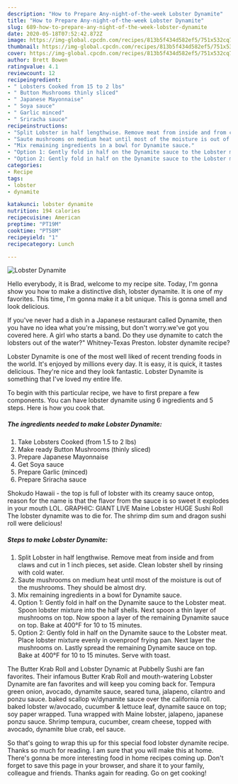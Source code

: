 ```yaml
---
description: "How to Prepare Any-night-of-the-week Lobster Dynamite"
title: "How to Prepare Any-night-of-the-week Lobster Dynamite"
slug: 689-how-to-prepare-any-night-of-the-week-lobster-dynamite
date: 2020-05-18T07:52:42.872Z
image: https://img-global.cpcdn.com/recipes/813b5f434d582ef5/751x532cq70/lobster-dynamite-recipe-main-photo.jpg
thumbnail: https://img-global.cpcdn.com/recipes/813b5f434d582ef5/751x532cq70/lobster-dynamite-recipe-main-photo.jpg
cover: https://img-global.cpcdn.com/recipes/813b5f434d582ef5/751x532cq70/lobster-dynamite-recipe-main-photo.jpg
author: Brett Bowen
ratingvalue: 4.1
reviewcount: 12
recipeingredient:
- " Lobsters Cooked from 15 to 2 lbs"
- " Button Mushrooms thinly sliced"
- " Japanese Mayonnaise"
- " Soya sauce"
- " Garlic minced"
- " Sriracha sauce"
recipeinstructions:
- "Split Lobster in half lengthwise. Remove meat from inside and from claws and cut in 1 inch pieces, set aside. Clean lobster shell by rinsing with cold water."
- "Saute mushrooms on medium heat until most of the moisture is out of the mushrooms. They should be almost dry."
- "Mix remaining ingredients in a bowl for Dynamite sauce."
- "Option 1: Gently fold in half on the Dynamite sauce to the Lobster meat. Spoon lobster mixture into the half shells. Next spoon a thin layer of mushrooms on top. Now spoon a layer of the remaining Dynamite sauce on top. Bake at 400°F for 10 to 15 minutes."
- "Option 2: Gently fold in half on the Dynamite sauce to the Lobster meat. Place lobster mixture evenly in ovenproof frying pan. Next layer the mushrooms on. Lastly spread the remaining Dynamite sauce on top. Bake at 400°F for 10 to 15 minutes. Serve with toast."
categories:
- Recipe
tags:
- lobster
- dynamite

katakunci: lobster dynamite 
nutrition: 194 calories
recipecuisine: American
preptime: "PT19M"
cooktime: "PT58M"
recipeyield: "1"
recipecategory: Lunch

---
```



![Lobster Dynamite](https://img-global.cpcdn.com/recipes/813b5f434d582ef5/751x532cq70/lobster-dynamite-recipe-main-photo.jpg)

Hello everybody, it is Brad, welcome to my recipe site. Today, I'm gonna show you how to make a distinctive dish, lobster dynamite. It is one of my favorites. This time, I'm gonna make it a bit unique. This is gonna smell and look delicious.

If you&#39;ve never had a dish in a Japanese restaurant called Dynamite, then you have no idea what you&#39;re missing, but don&#39;t worry.we&#39;ve got you covered here. A girl who starts a band. Do they use dynamite to catch the lobsters out of the water?&#34; Whitney-Texas Preston. lobster dynamite recipe?

Lobster Dynamite is one of the most well liked of recent trending foods in the world. It's enjoyed by millions every day. It is easy, it is quick, it tastes delicious. They're nice and they look fantastic. Lobster Dynamite is something that I've loved my entire life.


To begin with this particular recipe, we have to first prepare a few components. You can have lobster dynamite using 6 ingredients and 5 steps. Here is how you cook that.

<!--inarticleads1-->

##### The ingredients needed to make Lobster Dynamite:

1. Take  Lobsters Cooked (from 1.5 to 2 lbs)
1. Make ready  Button Mushrooms (thinly sliced)
1. Prepare  Japanese Mayonnaise
1. Get  Soya sauce
1. Prepare  Garlic (minced)
1. Prepare  Sriracha sauce


Shokudo Hawaii - the top is full of lobster with its creamy sauce ontop, reason for the name is that the flavor from the sauce is so sweet it explodes in your mouth LOL. GRAPHIC: GIANT LIVE Maine Lobster HUGE Sushi Roll The lobster dynamite was to die for. The shrimp dim sum and dragon sushi roll were delicious! 

<!--inarticleads2-->

##### Steps to make Lobster Dynamite:

1. Split Lobster in half lengthwise. Remove meat from inside and from claws and cut in 1 inch pieces, set aside. Clean lobster shell by rinsing with cold water.
1. Saute mushrooms on medium heat until most of the moisture is out of the mushrooms. They should be almost dry.
1. Mix remaining ingredients in a bowl for Dynamite sauce.
1. Option 1: Gently fold in half on the Dynamite sauce to the Lobster meat. Spoon lobster mixture into the half shells. Next spoon a thin layer of mushrooms on top. Now spoon a layer of the remaining Dynamite sauce on top. Bake at 400°F for 10 to 15 minutes.
1. Option 2: Gently fold in half on the Dynamite sauce to the Lobster meat. Place lobster mixture evenly in ovenproof frying pan. Next layer the mushrooms on. Lastly spread the remaining Dynamite sauce on top. Bake at 400°F for 10 to 15 minutes. Serve with toast.


The Butter Krab Roll and Lobster Dynamic at Pubbelly Sushi are fan favorites. Their infamous Butter Krab Roll and mouth-watering Lobster Dynamite are fan favorites and will keep you coming back for. Tempura green onion, avocado, dynamite sauce, seared tuna, jalapeno, cilantro and ponzu sauce. baked scallop w/dynamite sauce over the california roll. baked lobster w/avocado, cucumber &amp; lettuce leaf, dynamite sauce on top; soy paper wrapped. Tuna wrapped with Maine lobster, jalapeno, japanese ponzu sauce. Shrimp tempura, cucumber, cream cheese, topped with avocado, dynamite blue crab, eel sauce. 

So that's going to wrap this up for this special food lobster dynamite recipe. Thanks so much for reading. I am sure that you will make this at home. There's gonna be more interesting food in home recipes coming up. Don't forget to save this page in your browser, and share it to your family, colleague and friends. Thanks again for reading. Go on get cooking!
